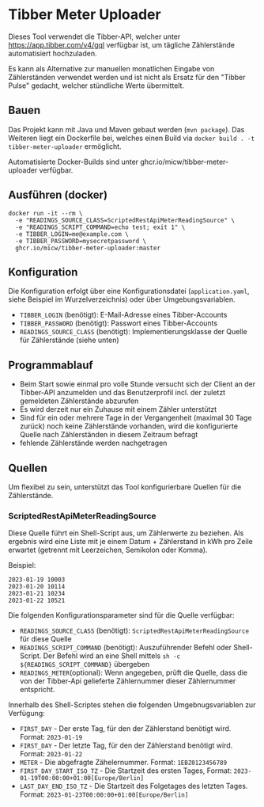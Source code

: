 # Tibber Meter Uploader

Dieses Tool verwendet die Tibber-API, welcher unter https://app.tibber.com/v4/gql verfügbar ist, um tägliche Zählerstände automatisiert hochzuladen.

Es kann als Alternative zur manuellen monatlichen Eingabe von Zählerständen verwendet werden und ist nicht als Ersatz für den "Tibber Pulse" gedacht, welcher stündliche Werte übermittelt.

## Bauen

Das Projekt kann mit Java und Maven gebaut werden (`mvn package`). Das Weiteren liegt ein Dockerfile bei, welches einen Build via `docker build . -t tibber-meter-uploader` ermöglicht.

Automatisierte Docker-Builds sind unter ghcr.io/micw/tibber-meter-uploader verfügbar.

## Ausführen (docker)

```
docker run -it --rm \
  -e "READINGS_SOURCE_CLASS=ScriptedRestApiMeterReadingSource" \
  -e "READINGS_SCRIPT_COMMAND=echo test; exit 1" \
  -e TIBBER_LOGIN=me@example.com \
  -e TIBBER_PASSWORD=mysecretpassword \
  ghcr.io/micw/tibber-meter-uploader:master
```

## Konfiguration

Die Konfiguration erfolgt über eine Konfigurationsdatei (`application.yaml`, siehe Beispiel im Wurzelverzeichnis) oder über Umgebungsvariablen.

* `TIBBER_LOGIN` (benötigt): E-Mail-Adresse eines Tibber-Accounts
* `TIBBER_PASSWORD` (benötigt): Passwort eines Tibber-Accounts
* `READINGS_SOURCE_CLASS` (benötigt): Implementierungsklasse der Quelle für Zählerstände (siehe unten)

## Programmablauf

* Beim Start sowie einmal pro volle Stunde versucht sich der Client an der Tibber-API anzumelden und das Benutzerprofil incl. der zuletzt gemeldeten Zählerstände abzurufen
* Es wird derzeit nur ein Zuhause mit einem Zähler unterstützt
* Sind für ein oder mehrere Tage in der Vergangenheit (maximal 30 Tage zurück) noch keine Zählerstände vorhanden, wird die konfigurierte Quelle nach Zählerständen in diesem Zeitraum befragt
* fehlende Zählerstände werden nachgetragen

## Quellen

Um flexibel zu sein, unterstützt das Tool konfigurierbare Quellen für die Zählerstände.

### ScriptedRestApiMeterReadingSource

Diese Quelle führt ein Shell-Script aus, um Zählerwerte zu beziehen. Als ergebnis wird eine Liste mit je einem Datum + Zählerstand in kWh pro Zeile erwartet (getrennt mit Leerzeichen, Semikolon oder Komma).

Beispiel:

```
2023-01-19 10003
2023-01-20 10114
2023-01-21 10234
2023-01-22 10521
```

Die folgenden Konfigurationsparameter sind für die Quelle verfügbar:

* `READINGS_SOURCE_CLASS` (benötigt): `ScriptedRestApiMeterReadingSource` für diese Quelle
* `READINGS_SCRIPT_COMMAND` (benötigt): Auszuführender Befehl oder Shell-Script. Der Befehl wird an eine Shell mittels `sh -c ${READINGS_SCRIPT_COMMAND}` übergeben
* `READINGS_METER`(optional): Wenn angegeben, prüft die Quelle, dass die von der Tibber-Api gelieferte Zählernummer dieser Zählernummer entspricht.

Innerhalb des Shell-Scriptes stehen die folgenden Umgebnugsvariablen zur Verfügung:

* `FIRST_DAY` - Der erste Tag, für den der Zählerstand benötigt wird. Format: `2023-01-19`
* `FIRST_DAY` - Der letzte Tag, für den der Zählerstand benötigt wird. Format: `2023-01-22`
* `METER` - Die abgefragte Zähelernummer. Format: `1EBZ0123456789`
* `FIRST_DAY_START_ISO_TZ` - Die Startzeit des ersten Tages, Format: `2023-01-19T00:00:00+01:00[Europe/Berlin]`
* `LAST_DAY_END_ISO_TZ` - Die Startzeit des Folgetages des letzten Tages. Format: `2023-01-23T00:00:00+01:00[Europe/Berlin]`
